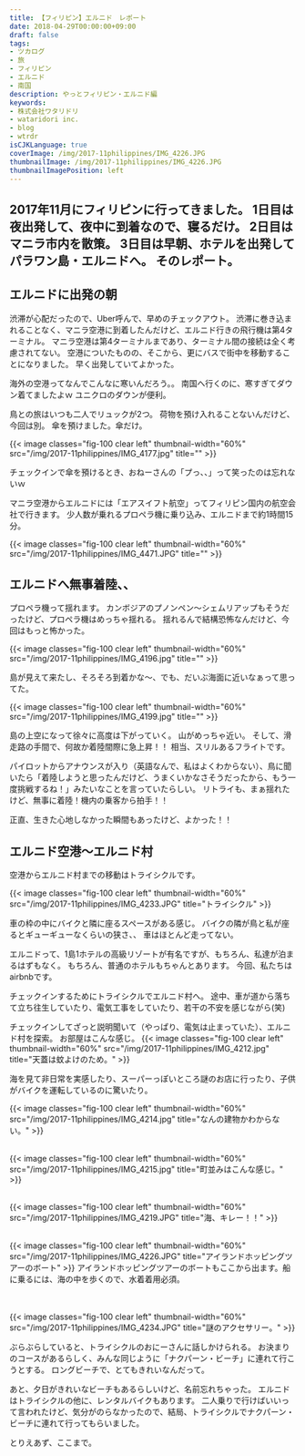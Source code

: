 ```yaml
---
title: 【フィリピン】エルニド　レポート
date: 2018-04-29T00:00:00+09:00
draft: false
tags:
- ツカログ
- 旅
- フィリピン
- エルニド
- 南国
description: やっとフィリピン・エルニド編
keywords:
- 株式会社ワタリドリ
- wataridori inc.
- blog
- wtrdr
isCJKLanguage: true
coverImage: /img/2017-11philippines/IMG_4226.JPG
thumbnailImage: /img/2017-11philippines/IMG_4226.JPG
thumbnailImagePosition: left
---
```

2017年11月にフィリピンに行ってきました。
1日目は夜出発して、夜中に到着なので、寝るだけ。
2日目はマニラ市内を散策。
3日目は早朝、ホテルを出発してパラワン島・エルニドへ。
そのレポート。
-----

## エルニドに出発の朝
渋滞が心配だったので、Uber呼んで、早めのチェックアウト。
渋滞に巻き込まれることなく、マニラ空港に到着したんだけど、エルニド行きの飛行機は第4ターミナル。
マニラ空港は第4ターミナルまであり、ターミナル間の接続は全く考慮されてない。
空港についたものの、そこから、更にバスで街中を移動することになりました。
早く出発していてよかった。

海外の空港ってなんでこんなに寒いんだろう。。
南国へ行くのに、寒すぎてダウン着てましたよｗ
ユニクロのダウンが便利。

鳥との旅はいつも二人でリュックが2つ。
荷物を預け入れることないんだけど、今回は別。
傘を預けました。傘だけ。

{{< image classes="fig-100 clear left" thumbnail-width="60%" src="/img/2017-11philippines/IMG_4177.jpg" title="" >}} 

チェックインで傘を預けるとき、おねーさんの「プっ、、」って笑ったのは忘れないｗ

マニラ空港からエルニドには「エアスイフト航空」ってフィリピン国内の航空会社で行きます。
少人数が乗れるプロペラ機に乗り込み、エルニドまで約1時間15分。

{{< image classes="fig-100 clear left" thumbnail-width="60%" src="/img/2017-11philippines/IMG_4471.JPG" title="" >}} 


## エルニドへ無事着陸、、

プロペラ機って揺れます。
カンボジアのプノンペン〜シェムリアップもそうだったけど、プロペラ機はめっちゃ揺れる。
揺れるんで結構恐怖なんだけど、今回はもっと怖かった。

{{< image classes="fig-100 clear left" thumbnail-width="60%" src="/img/2017-11philippines/IMG_4196.jpg" title="" >}} 


島が見えて来たし、そろそろ到着かな〜、でも、だいぶ海面に近いなぁって思ってた。

{{< image classes="fig-100 clear left" thumbnail-width="60%" src="/img/2017-11philippines/IMG_4199.jpg" title="" >}} 

島の上空になって徐々に高度は下がっていく。
山がめっちゃ近い。
そして、滑走路の手間で、何故か着陸間際に急上昇！！
相当、スリルあるフライトです。

パイロットからアナウンスが入り（英語なんで、私はよくわからない）、鳥に聞いたら「着陸しようと思ったんだけど、うまくいかなさそうだったから、もう一度挑戦するね！」みたいなことを言っていたらしい。
リトライも、まぁ揺れたけど、無事に着陸！機内の乗客から拍手！！

正直、生きた心地しなかった瞬間もあったけど、よかった！！



## エルニド空港〜エルニド村

空港からエルニド村までの移動はトライシクルです。

{{< image classes="fig-100 clear left" thumbnail-width="60%" src="/img/2017-11philippines/IMG_4233.JPG" title="トライシクル" >}} 

車の枠の中にバイクと隣に座るスペースがある感じ。
バイクの隣が鳥と私が座るとギューギューなくらいの狭さ、、
車はほとんど走ってない。

エルニドって、1島1ホテルの高級リゾートが有名ですが、もちろん、私達が泊まるはずもなく。
もちろん、普通のホテルもちゃんとあります。
今回、私たちはairbnbです。

チェックインするためにトライシクルでエルニド村へ。
途中、車が道から落ちて立ち往生していたり、電気工事をしていたり、若干の不安を感じながら(笑)

チェックインしてざっと説明聞いて（やっぱり、電気は止まっていた）、エルニド村を探索。
お部屋はこんな感じ。
{{< image classes="fig-100 clear left" thumbnail-width="60%" src="/img/2017-11philippines/IMG_4212.jpg" title="天蓋は蚊よけのため。" >}} 

海を見て非日常を実感したり、スーパーっぽいところ謎のお店に行ったり、子供がバイクを運転しているのに驚いたり。

{{< image classes="fig-100 clear left" thumbnail-width="60%" src="/img/2017-11philippines/IMG_4214.jpg" title="なんの建物かわからない。" >}} 
<BR><BR>

{{< image classes="fig-100 clear left" thumbnail-width="60%" src="/img/2017-11philippines/IMG_4215.jpg" title="町並みはこんな感じ。" >}} 
<BR><BR>

{{< image classes="fig-100 clear left" thumbnail-width="60%" src="/img/2017-11philippines/IMG_4219.JPG" title="海、キレー！！" >}} 
<BR><BR>

{{< image classes="fig-100 clear left" thumbnail-width="60%" src="/img/2017-11philippines/IMG_4226.JPG" title="アイランドホッピングツアーのボート" >}} 
アイランドホッピングツアーのボートもここから出ます。船に乗るには、海の中を歩くので、水着着用必須。<BR><BR><BR>

{{< image classes="fig-100 clear left" thumbnail-width="60%" src="/img/2017-11philippines/IMG_4234.JPG" title="謎のアクセサリー。" >}} 


ぶらぶらしていると、トライシクルのおにーさんに話しかけられる。
お決まりのコースがあるらしく、みんな同じように「ナクパーン・ビーチ」に連れて行こうとする。
ロングビーチで、とてもきれいなんだって。

あと、夕日がきれいなビーチもあるらしいけど、名前忘れちゃった。
エルニドはトライシクルの他に、レンタルバイクもあります。
二人乗りで行けばいいって言われたけど、気分がのらなかったので、結局、トライシクルでナクパーン・ビーチに連れて行ってもらいました。

とりえあず、ここまで。





